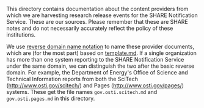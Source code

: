 This directory contains documentation about the content providers from which we are harvesting research release events for the SHARE Notification Service. These are our sources. Please remember that these are SHARE notes and do not necessarily accurately reflect the policy of these institutions.

We use [reverse domain name notation](http://en.wikipedia.org/wiki/Reverse_domain_name_notation) to name these provider documents, which are (for the most part) based on [template.md](template.md). If a single organization has more than one system reporting to the SHARE Notification Service under the same domain, we can distinguish the two after the basic reverse domain. For example, the Department of Energy's Office of Science and Technical Information reports from both the SciTech (http://www.osti.gov/scitech/) and Pages (http://www.osti.gov/pages/) systems. These get the file names `gov.osti.scitech.md` and `gov.osti.pages.md` in this directory.
